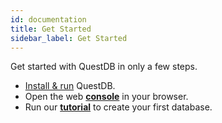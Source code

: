 ```yaml
---
id: documentation
title: Get Started
sidebar_label: Get Started
---
```


Get started with QuestDB in only a few steps.

- [Install & run](installrun.md) QuestDB.
- Open the web **[console](console.md)** in your browser.
- Run our **[tutorial](tutorial.md)** to create your first database.
















